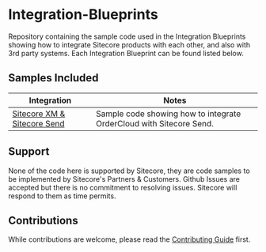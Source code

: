 # Integration-Blueprints
Repository containing the sample code used in the Integration Blueprints showing how to integrate Sitecore products with each other, and also with 3rd party systems.
Each Integration Blueprint can be found listed below.

## Samples Included
| Integration | Notes |
| ---| --- |
| [Sitecore XM & Sitecore Send](./Sitecore%20OrderCloud%20%26%20Sitecore%20Send) | Sample code showing how to integrate OrderCloud with Sitecore Send. |


## Support
None of the code here is supported by Sitecore, they are code samples to be implemented by Sitecore's Partners & Customers. Github Issues are accepted but there is no commitment to resolving issues. Sitecore will respond to them as time permits.

## Contributions
While contributions are welcome, please read the [Contributing Guide](./CONTRIBUTING.md) first.